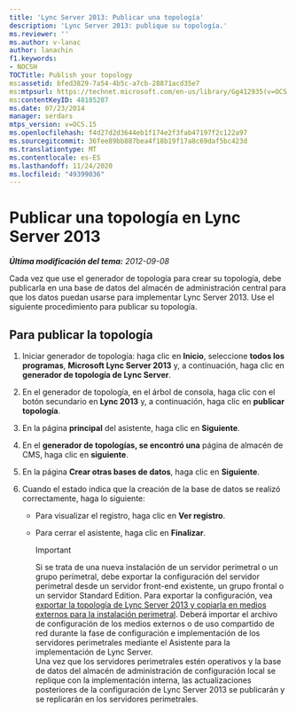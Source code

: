 ```yaml
---
title: 'Lync Server 2013: Publicar una topología'
description: 'Lync Server 2013: publique su topología.'
ms.reviewer: ''
ms.author: v-lanac
author: lanachin
f1.keywords:
- NOCSH
TOCTitle: Publish your topology
ms:assetid: bfed3829-7a54-4b5c-a7cb-28871acd35e7
ms:mtpsurl: https://technet.microsoft.com/en-us/library/Gg412935(v=OCS.15)
ms:contentKeyID: 48185287
ms.date: 07/23/2014
manager: serdars
mtps_version: v=OCS.15
ms.openlocfilehash: f4d27d2d3644eb1f174e2f3fab47197f2c122a97
ms.sourcegitcommit: 36fee89bb887bea4f18b19f17a8c69daf5bc423d
ms.translationtype: MT
ms.contentlocale: es-ES
ms.lasthandoff: 11/24/2020
ms.locfileid: "49399036"
---
```

# <a name="publish-your-topology-in-lync-server-2013"></a>Publicar una topología en Lync Server 2013

<div data-xmlns="http://www.w3.org/1999/xhtml">

<div class="topic" data-xmlns="http://www.w3.org/1999/xhtml" data-msxsl="urn:schemas-microsoft-com:xslt" data-cs="https://msdn.microsoft.com/">

<div data-asp="https://msdn2.microsoft.com/asp">



</div>

<div id="mainSection">

<div id="mainBody">

<span> </span>

_**Última modificación del tema:** 2012-09-08_

Cada vez que use el generador de topología para crear su topología, debe publicarla en una base de datos del almacén de administración central para que los datos puedan usarse para implementar Lync Server 2013. Use el siguiente procedimiento para publicar su topología.

<div>

## <a name="to-publish-the-topology"></a>Para publicar la topología

1.  Iniciar generador de topología: haga clic en **Inicio**, seleccione **todos los programas**, **Microsoft Lync Server 2013** y, a continuación, haga clic en **generador de topología de Lync Server**.

2.  En el generador de topología, en el árbol de consola, haga clic con el botón secundario en **Lync 2013** y, a continuación, haga clic en **publicar topología**.

3.  En la página **principal** del asistente, haga clic en **Siguiente**.

4.  En el **generador de topologías, se encontró una** página de almacén de CMS, haga clic en **siguiente**.

5.  En la página **Crear otras bases de datos**, haga clic en **Siguiente**.

6.  Cuando el estado indica que la creación de la base de datos se realizó correctamente, haga lo siguiente:
    
      - Para visualizar el registro, haga clic en **Ver registro**.
    
      - Para cerrar el asistente, haga clic en **Finalizar**.
        
        <div>
        

        > [!IMPORTANT]  
        > Si se trata de una nueva instalación de un servidor perimetral o un grupo perimetral, debe exportar la configuración del servidor perimetral desde un servidor front-end existente, un grupo frontal o un servidor Standard Edition. Para exportar la configuración, vea <A href="lync-server-2013-export-your-topology-and-copy-it-to-external-media-for-edge-installation.md">exportar la topología de Lync Server 2013 y copiarla en medios externos para la instalación perimetral</A>. Deberá importar el archivo de configuración de los medios externos o de uso compartido de red durante la fase de configuración e implementación de los servidores perimetrales mediante el Asistente para la implementación de Lync Server.<BR>Una vez que los servidores perimetrales estén operativos y la base de datos del almacén de administración de configuración local se replique con la implementación interna, las actualizaciones posteriores de la configuración de Lync Server 2013 se publicarán y se replicarán en los servidores perimetrales.

        
        </div>

</div>

</div>

<span> </span>

</div>

</div>

</div>

